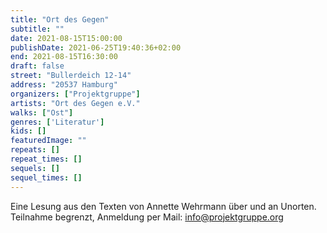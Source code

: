 ```yaml
---
title: "Ort des Gegen"
subtitle: ""
date: 2021-08-15T15:00:00
publishDate: 2021-06-25T19:40:36+02:00
end: 2021-08-15T16:30:00
draft: false
street: "Bullerdeich 12-14"
address: "20537 Hamburg"
organizers: ["Projektgruppe"]
artists: "Ort des Gegen e.V."
walks: ["Ost"]
genres: ['Literatur']
kids: []
featuredImage: ""
repeats: []
repeat_times: []
sequels: []
sequel_times: []
---
```


Eine Lesung aus den Texten von Annette Wehrmann über und an Unorten. Teilnahme begrenzt, Anmeldung per Mail: info@projektgruppe.org
